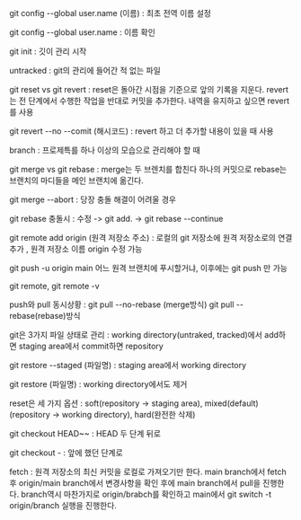 git config --global user.name (이름) : 최초 전역 이름 설정

git config --global user.name : 이름 확인

git init : 깃이 관리 시작

untracked : git의 관리에 들어간 적 없는 파일

git reset vs git revert : reset은 돌아간 시점을 기준으로 앞의 기록을 지운다. revert는 전 단계에서 수행한 작업을 반대로 커밋을
추가한다. 내역을 유지하고 싶으면 revert를 사용

git revert --no --comit (해시코드) : revert 하고 더 추가할 내용이 있을 때 사용

branch : 프로제특를 하나 이상의 모습으로 관리해야 할 때

git merge vs git rebase : merge는 두 브렌치를 합친다 하나의 커밋으로 rebase는 브랜치의 마디들을 메인 브랜치에 옮긴다.

git merge --abort : 당장 충돌 해결이 어려울 경우

git rebase 충돌시 : 수정 -> git add. -> git rebase --continue

git remote add origin (원격 저장소 주소) : 로컬의 git 저장소에 원격 저장소로의 연결 추가 , 원격 저장소 이름 origin 수정 가능

git push -u origin main 어느 원격 브랜치에 푸시할거냐, 이후에는 git push 만 가능

git remote, git remote -v

push와 pull 동시상황 : git pull --no-rebase (merge방식) git pull --rebase(rebase)방식

git은 3가지 파일 상태로 관리 : working directory(untraked, tracked)에서 add하면 staging area에서 
commit하면 repository

git restore --staged (파일명) : staging area에서 working directory

git restore (파일명) : working directory에서도 제거

reset은 세 가지 옵션 : soft(repository -> staging area), mixed(default)(repository -> working directory),
hard(완전한 삭제)

git checkout HEAD~~ : HEAD 두 단계 뒤로

git checkout - : 앞에 했던 단계로 

fetch : 원격 저장소의 최신 커밋을 로컬로 가져오기만 한다. 
main branch에서 fetch 후 origin/main branch에서 변경사항을 확인 후에 main branch에서 pull을 진행한다.
branch역시 마찬가지로 origin/brabch를 확인하고 main에서 git switch -t origin/branch 실행을 진행한다.

